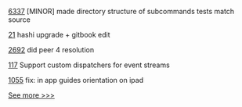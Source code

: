 
[6337](https://github.com/hyperledger/besu/pull/6337) [MINOR] made directory structure of subcommands tests match source

[21](https://github.com/hyperledger-labs/benchmarking-cross-chain-bridges/pull/21) hashi upgrade + gitbook edit 

[2692](https://github.com/hyperledger/aries-cloudagent-python/pull/2692) did peer 4 resolution

[117](https://github.com/hyperledger/firefly-common/pull/117) Support custom dispatchers for event streams

[1055](https://github.com/hyperledger/aries-mobile-agent-react-native/pull/1055) fix: in app guides orientation on ipad


[See more >>>](https://start-here.hyperledger.org/pull-requests)
